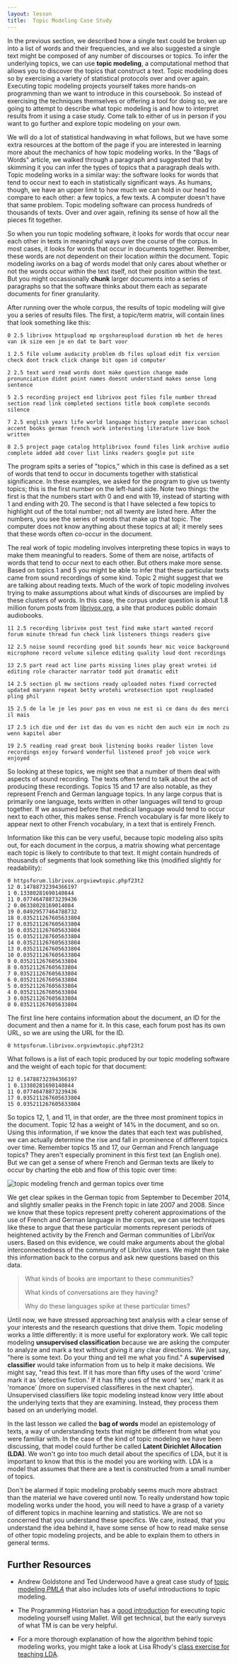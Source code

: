 ```yaml
---
layout: lesson
title:  Topic Modeling Case Study
---
```

In the previous section, we described how a single text could be broken up into a list of words and their frequencies, and we also suggested a single text might be composed of any number of discourses or topics. To infer the underlying topics, we can use **topic modeling**, a computational method that allows you to discover the topics that construct a text. Topic modeling does so by exercising a variety of statistical protocols over and over again. Executing topic modeling projects yourself takes more hands-on programming than we want to introduce in this coursebook. So instead of exercising the techniques themselves or offering a tool for doing so, we are going to attempt to describe what topic modeling is and how to interpret results from it using a case study. Come talk to either of us in person if you want to go further and explore topic modeling on your own.

We will do a lot of statistical handwaving in what follows, but we have some extra resources at the bottom of the page if you are interested in learning more about the mechanics of how topic modeling works. In the "Bags of Words" article, we walked through a paragraph and suggested that by skimming it you can infer the types of topics that a paragraph deals with. Topic modeling works in a similar way: the software looks for words that tend to occur next to each in statistically significant ways. As humans, though, we have an upper limit to how much we can hold in our head to compare to each other: a few topics, a few texts. A computer doesn't have that same problem. Topic modeling software can process hundreds of thousands of texts. Over and over again, refining its sense of how all the pieces fit together.

So when you run topic modeling software, it looks for words that occur near each other in texts in meaningful ways over the course of the corpus. In most cases, it looks for words that occur in documents together. Remember, these words are not dependent on their location _within_ the document. Topic modeling iworks on a bag of words model that only cares about whether or not the words occur within the text itself, not their position within the text. But you might occassionally **chunk** larger documents into a series of paragraphs so that the software thinks about them each as separate documents for finer granularity.

After running over the whole corpus, the results of topic modeling will give you a series of results files. The first, a topic\/term matrix, will contain lines that look something like this:

```
0 2.5 librivox httpupload mp orgshareupload duration mb het de heres van ik size een je en dat te bart voor

1 2.5 file volume audacity problem db files upload edit fix version check dont track click change bit open id computer

2 2.5 text word read words dont make question change made pronunciation didnt point names doesnt understand makes sense long sentence

5 2.5 recording project end librivox post files file number thread section read link completed sections title book complete seconds silence

7 2.5 english years life world language history people american school accent books german french work interesting literature live book written

8 2.5 project page catalog httplibrivox found files link archive audio complete added add cover list links readers google put site
```

The program spits a series of "topics," which in this case is defined as a set of words that tend to occur in documents together with statistical significance. In these examples, we asked for the program to give us twenty topics; this is the first number on the left-hand side. Note two things: the first is that the numbers start with 0 and end with 19, instead of starting with 1 and ending with 20. The second is that I have selected a few topics to highlight out of the total number; not all twenty are listed here. After the numbers, you see the series of words that make up that topic. The computer does not know anything about these topics at all; it merely sees that these words often co-occur in the document. 

The real work of topic modeling involves interpreting these topics in ways to make them meaningful to readers. Some of them are noise, artifacts of words that tend to occur next to each other. But others make more sense. Based on topics 1 and 5 you might be able to infer that these particular texts came from sound recordings of some kind. Topic 2 might suggest that we are talking about reading texts. Much of the work of topic modeling involves trying to make assumptions about what kinds of discourses are implied by these clusters of words. In this case, the corpus under question is about 1.8 million forum posts from [librivox.org](/textanalysiscoursebook/book/https:/www.librivox.org), a site that produces public domain audiobooks.

```
11 2.5 recording librivox post test find make start wanted record forum minute thread fun check link listeners things readers give

12 2.5 noise sound recording good bit sounds hear mic voice background microphone record volume silence editing quality loud dont recordings

13 2.5 part read act line parts missing lines play great wrotei id editing role character narrator todd put dramatic edit

14 2.5 section pl mw sections ready uploaded notes fixed corrected updated maryann repeat betty wrotehi wrotesection spot reuploaded pling phil

15 2.5 de la le je les pour pas en vous ne est si ce dans du des merci il mais

17 2.5 ich die und der ist das du von es nicht den auch ein im noch zu wenn kapitel aber

19 2.5 reading read great book listening books reader listen love recordings enjoy forward wonderful listened proof job voice work enjoyed
```

So looking at these topics, we might see that a number of them deal with aspects of sound recording. The texts often tend to talk about the act of producing these recordings. Topics 15 and 17 are also notable, as they represent French and German language topics. In any large corpus that is primarily one language, texts written in other languages will tend to group together. If we assumed before that medical language would tend to occur next to each other, this makes sense. French vocabulary is far more likely to appear next to other French vocabulary, in a text that is entirely French.

Information like this can be very useful, because topic modeling also spits out, for each document in the corpus, a matrix showing what percentage each topic is likely to contribute to that text. It might contain hundreds of thousands of segments that look something like this \(modified slightly for readability\):

```
0 httpsforum.librivox.orgviewtopic.phpf23t2 
12 0.14788732394366197 
1 0.13380281690140844 
11 0.07746478873239436 
2 0.06338028169014084 
19 0.04929577464788732 
18 0.035211267605633804 
17 0.035211267605633804 
16 0.035211267605633804 
15 0.035211267605633804 
14 0.035211267605633804 
13 0.035211267605633804 
10 0.035211267605633804 
9 0.035211267605633804 
8 0.035211267605633804 
7 0.035211267605633804 
6 0.035211267605633804 
5 0.035211267605633804 
4 0.035211267605633804 
3 0.035211267605633804 
0 0.035211267605633804 

```

The first line here contains information about the document, an ID for the document and then a name for it. In this case, each forum post has its own URL, so we are using the URL for the ID.

```
0 httpsforum.librivox.orgviewtopic.phpf23t2
```

What follows is a list of each topic produced by our topic modeling software and the weight of each topic for that document:

```
12 0.14788732394366197
1 0.13380281690140844
11 0.07746478873239436
17 0.035211267605633804
15 0.035211267605633804

```

So topics 12, 1, and 11, in that order, are the three most prominent topics in the document. Topic 12 has a weight of 14% in the document, and so on. Using this information, if we know the dates that each text was published, we can actually determine the rise and fall in prominence of different topics over time. Remember topics 15 and 17, our German and French language topics? They aren't especially prominent in this first text \(an English one\). But we can get a sense of where French and German texts are likely to occur by charting the ebb and flow of this topic over time:

![topic modeling french and german topics over time](/textanalysiscoursebook/assets/topic-modeling/topic-modeling-french-german.jpg)

We get clear spikes in the German topic from September to December 2014, and slightly smaller peaks in the French topic in late 2007 and 2008. Since we know that these topics represent pretty coherent approximations of the use of French and German language in the corpus, we can use techniques like these to argue that these particular moments represent periods of heightened activity by the French and German communities of LibriVox users. Based on this evidence, we could make arguments about the global interconnectedness of the community of LibriVox users. We might then take this information back to the corpus and ask new questions based on this data.

> What kinds of books are important to these communities?
> 
> What kinds of conversations are they having?
> 
> Why do these languages spike at these particular times?

Until now, we have stressed approaching text analysis with a clear sense of your interests and the research questions that drive them. Topic modeling works a little differently: it is more useful for exploratory work. We call topic modeling **unsupervised classification** because we are asking the computer to analyze and mark a text without giving it any clear directions. We just say, "here is some text. Do your thing and tell me what you find." A **supervised classifier** would take information from us to help it make decisions. We might say, "read this text. If it has more than fifty uses of the word 'crime' mark it as 'detective fiction.' If it has fifty uses of the word 'sex,' mark it as 'romance' \(more on supervised classifieres in the next chapter\). Unsupervised classifiers like topic modeling instead know very little about the underlying texts that they are examining. Instead, they process them based on an underlying model.

In the last lesson we called the **bag of words** model an epistemology of texts, a way of understanding texts that might be different from what you were familiar with. In the case of the kind of topic modeling we have been discussing, that model could further be called **Latent Dirichlet Allocation \(LDA\)**. We won't go into too much detail about the specifics of LDA, but it is important to know that this is the model you are working with. LDA is a model that assumes that there are a text is constructed from a small number of topics.

Don't be alarmed if topic modeling probably seems much more abstract than the material we have covered until now. To really understand how topic modeling works under the hood, you will need to have a grasp of a variety of different topics in machine learning and statistics. We are not so concerned that you understand these specifics. We care, instead, that you understand the idea behind it, have some sense of how to read make sense of other topic modeling projects, and be able to explain them to others in general terms.

## Further Resources

* Andrew Goldstone and Ted Underwood have a great case study of [topic modeling ](/textanalysiscoursebook/book/https:/andrewgoldstone.com/blog/2012/12/13/pmla/)[_PMLA_](/textanalysiscoursebook/book/https:/andrewgoldstone.com/blog/2012/12/13/pmla/) that also includes lots of useful introductions to topic modeling.

* The Programming Historian has a [good introduction](/textanalysiscoursebook/book/http:/programminghistorian.org/lessons/topic-modeling-and-mallet) for executing topic modeling yourself using Mallet. Will get technical, but the early surveys of what TM is can be very helpful.

* For a more thorough explanation of how the algorithm behind topic modeling works, you might take a look at Lisa Rhody's [class exercise for teaching LDA](/textanalysiscoursebook/book/https:/github.com/lmrhody/topicmodelgame).



